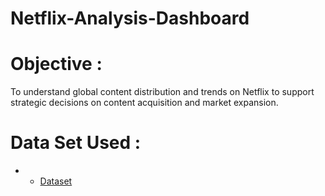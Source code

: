 # Netflix-Analysis-Dashboard

# Objective :
To understand global content distribution and trends on Netflix to support strategic decisions on content acquisition and market expansion.

# Data Set Used :
- - <a href="https://1drv.ms/x/c/56ff1d5c19ff7cf2/EZ3SV_LQMRVEkUlDKDozKuoBoUzVIoiyefqaK7iHjyl4ag?e=NCjSMj">Dataset</a>
